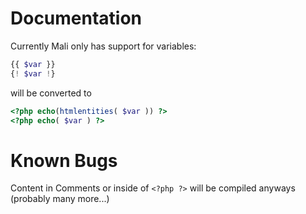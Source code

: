 # Documentation

Currently Mali only has support for variables:
```php
{{ $var }}
{! $var !}
```
will be converted to
```php
<?php echo(htmlentities( $var )) ?>
<?php echo( $var ) ?>
```

# Known Bugs

Content in Comments or inside of `<?php ?>` will be compiled anyways  
(probably many more...)